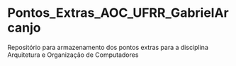 # Pontos_Extras_AOC_UFRR_GabrielArcanjo
Repositório para armazenamento dos pontos extras para a disciplina Arquitetura e Organização de Computadores
